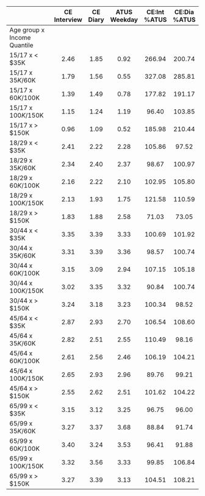 
|                      | CE<br>Interview |  CE<br>Diary | ATUS<br>Weekday | CE:Int<br>%ATUS | CE:Dia<br>%ATUS |
| -------------------- | :----------: | :----------: | :----------: | :----------: | :----------: |
| Age group x Income Quantile |              |              |              |              |              |
| 15/17 x     < $35K   |         2.46 |         1.85 |         0.92 |       266.94 |       200.74 |
| 15/17 x  $35K/$60K   |         1.79 |         1.56 |         0.55 |       327.08 |       285.81 |
| 15/17 x  $60K/$100K  |         1.39 |         1.49 |         0.78 |       177.82 |       191.17 |
| 15/17 x $100K/$150K  |         1.15 |         1.24 |         1.19 |        96.40 |       103.85 |
| 15/17 x     > $150K  |         0.96 |         1.09 |         0.52 |       185.98 |       210.44 |
| 18/29 x     < $35K   |         2.41 |         2.22 |         2.28 |       105.86 |        97.52 |
| 18/29 x  $35K/$60K   |         2.34 |         2.40 |         2.37 |        98.67 |       100.97 |
| 18/29 x  $60K/$100K  |         2.16 |         2.22 |         2.10 |       102.95 |       105.80 |
| 18/29 x $100K/$150K  |         2.13 |         1.93 |         1.75 |       121.58 |       110.59 |
| 18/29 x     > $150K  |         1.83 |         1.88 |         2.58 |        71.03 |        73.05 |
| 30/44 x     < $35K   |         3.35 |         3.39 |         3.33 |       100.69 |       101.92 |
| 30/44 x  $35K/$60K   |         3.31 |         3.39 |         3.36 |        98.57 |       100.74 |
| 30/44 x  $60K/$100K  |         3.15 |         3.09 |         2.94 |       107.15 |       105.18 |
| 30/44 x $100K/$150K  |         3.02 |         3.35 |         3.32 |        90.84 |       100.74 |
| 30/44 x     > $150K  |         3.24 |         3.18 |         3.23 |       100.34 |        98.52 |
| 45/64 x     < $35K   |         2.87 |         2.93 |         2.70 |       106.54 |       108.60 |
| 45/64 x  $35K/$60K   |         2.82 |         2.51 |         2.55 |       110.49 |        98.16 |
| 45/64 x  $60K/$100K  |         2.61 |         2.56 |         2.46 |       106.19 |       104.21 |
| 45/64 x $100K/$150K  |         2.65 |         2.93 |         2.96 |        89.76 |        99.21 |
| 45/64 x     > $150K  |         2.55 |         2.62 |         2.51 |       101.62 |       104.22 |
| 65/99 x     < $35K   |         3.15 |         3.12 |         3.25 |        96.75 |        96.00 |
| 65/99 x  $35K/$60K   |         3.27 |         3.37 |         3.68 |        88.84 |        91.74 |
| 65/99 x  $60K/$100K  |         3.40 |         3.24 |         3.53 |        96.41 |        91.88 |
| 65/99 x $100K/$150K  |         3.32 |         3.56 |         3.33 |        99.85 |       106.84 |
| 65/99 x     > $150K  |         3.27 |         3.39 |         3.13 |       104.51 |       108.21 |

